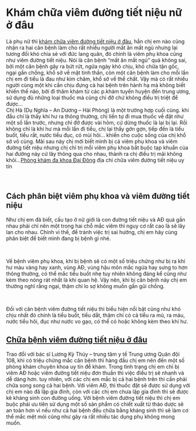 <h1>Khám chữa viêm đường tiết niệu nữ ở đâu</h1>

<div>Là phụ nữ thì <a href="http://phongkhamdaidong.vn/kham-va-chua-benh-viem-duong-tiet-nieu-o-dau-tot-tphcm-23.html">khám chữa viêm đường tiết niệu ở đâu</a>, hẳn chị em nào cũng nhận ra hai căn bệnh làm cho rất nhiều người mất ăn mất ngủ nhưng lại tương đối khó chia sẻ với đức lang quân, đó chính là viêm phụ khoa cũng như viêm đường tiết niệu. Nói là căn bệnh &ldquo;mất ăn mất ngủ&rdquo; quả không sai, bởi một căn bệnh gây ra bứt rứt, ngứa ngáy khó chịu, khó chữa tận gốc, ngại gần chồng, khổ sở về mặt tinh thần, còn một căn bệnh làm cho mỗi lần chị em đi tiểu là đau như kim châm, khổ sở về thể chất. Vậy mà có rất nhiều người cùng một khi cần chịu đựng cả hai bệnh trên hành hạ mà không biết khiến thế nào, bởi đi thăm khám từ các p.khám tuyến huyện đến trung ương, sử dụng đủ những loại thuốc mà cũng chỉ đỡ chứ không điều trị triệt để được&hellip;<br />
Chị Hà (Dụ Nghĩa &ndash; An Dương &ndash; Hải Phòng) là một trường hợp cuối cùng. khi đầu chỉ là thấy khí hư ra thông thường, chị liền tự đi mua thuốc về đặt như một số lần trước, nhưng chỉ đỡ được vài hôm, cứ dừng thuốc là lại bị lại. Rồi không chỉ là khí hư mà mỗi lần đi tiểu, chị lại thấy gờn gợn, tiếp đến là tiểu buốt, tiểu rắt, nước tiểu đục, có mùi hôi&hellip; khiến cho cuộc sống của chị khổ sở vô cùng. Mãi sau này chị mới biết mình bị cả viêm phụ khoa và viêm đường tiết niệu nhưng chị chỉ trị mỗi viêm phụ khoa bắt buộc tạp khuẩn của hai đường này cứ lây thông qua cho nhau, thành ra chị điều trị mãi không khỏi&hellip;<a href="http://phongkhamdaidong.vn/">Phòng khám đa khoa Đại Đông</a> địa chỉ chữa viêm đường tiết niệu uy tín

<p>&nbsp;</p>

<h2>Cách phân biệt viêm phụ khoa và viêm đường tiết niệu</h2>
Như chị em đã biết, cấu tạo ở nữ giới là con đường tiết niệu và AĐ quá gần nhau phải chỉ nên một trong hai chỗ mắc viêm thì nguy cơ rất cao là sẽ lây lan cho nhau. Chính vì thế, để tránh việc trị sai hướng, chị em hãy cùng phân biệt để biết mình đang bị bệnh gì nhé.

<p>&nbsp;</p>
Về bệnh viêm phụ khoa, khi bị bệnh sẽ có một số triệu chứng như bị ra khí hư màu vàng hay xanh, vùng AĐ, vùng hậu môn mắc ngứa hay sưng to hơn thông thường, có thể mắc tiểu buốt nhẹ tuy nhiên không đáng kể cũng như kèm theo nóng rát nhất là khi quan hệ. Vậy nên, khi bị căn bệnh này chị em thường nghĩ rằng ngại, thậm chí lo sợ không muốn gần gũi chồng.

<p>&nbsp;</p>

<p>Đối với căn bệnh viêm đường tiết niệu thì biểu hiện nổi bật cũng như khó chịu nhất đó chính là tiểu buốt, tiểu dắt, thậm chí có cả tiểu ra mủ, ra máu, nước tiểu hôi, đục như nước vo gạo, có thể có hoặc không kèm theo khí hư.</p>

<h2><a href="http://phongkhamdaidong.vn/kham-va-chua-benh-viem-duong-tiet-nieu-o-dau-tot-tphcm-23.html">Chữa bệnh viêm đường tiết niệu ở đâu</a></h2>
Trao đổi với bác sĩ Lương Kỳ Thủy &ndash; trung tâm y tế Trung ương Quân đội 108, khi có triệu chứng mắc căn bệnh thì hàng đầu chị em nên đến một số phòng khám chuyên khoa uy tín để khám. Trong tình trạng chị em chỉ bị viêm AĐ hoặc viêm đường tiết niệu đơn thuần thì việc điều trị sẽ nhanh và dễ dàng hơn. tuy nhiên, với các chị em mắc bị cả hai bệnh trên thì cần phải chữa song song cả hai bệnh. Với viêm AĐ, thì thuốc đặt sẽ được sử dụng với chị em nào đã lập gia đình, còn với các chị em chưa lập gia đình thì sẽ được kê kháng sinh con đường uống. Với bệnh viêm đường tiết niệu thì chị em buộc phải ưu tiên sử dụng một số sản phẩm có chiết xuất từ thảo dược sẽ an toàn hơn vì nếu như cả hai bệnh đều chữa bằng kháng sinh thì sẽ làm cơ thể mắc mệt mỏi cũng như gây ra rất nhiều tác dụng phụ không mong muốn.

<p>&nbsp;</p>
</div>
